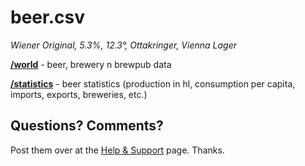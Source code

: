 # beer.csv

_Wiener Original, 5.3%, 12.3°, Ottakringer, Vienna Lager_




[**/world**](world) - beer, brewery n brewpub data


[**/statistics**](statistics) - beer statistics (production in hl, consumption per capita, imports, exports, breweries, etc.)






## Questions? Comments?

Post them over at the [Help & Support](https://github.com/geraldb/help) page. Thanks.


